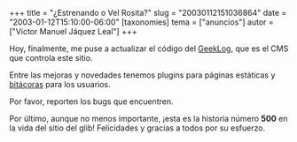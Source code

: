 +++
title = "¿Estrenando o Vel Rosita?"
slug = "20030112151036864"
date = "2003-01-12T15:10:00-06:00"
[taxonomies]
tema = ["anuncios"]
autor = ["Víctor Manuel Jáquez Leal"]
+++

Hoy, finalmente, me puse a actualizar el código del
[GeekLog](http://www.geeklog.net), que es el CMS que controla este
sitio.

Entre las mejoras y novedades tenemos plugins para páginas estáticas y
[bitácoras](/journal/) para los usuarios.

Por favor, reporten los bugs que encuentren.

Por último, aunque no menos importante, ¡esta es la historia número
**500** en la vida del sitio del glib! Felicidades y gracias a todos por
su esfuerzo.

